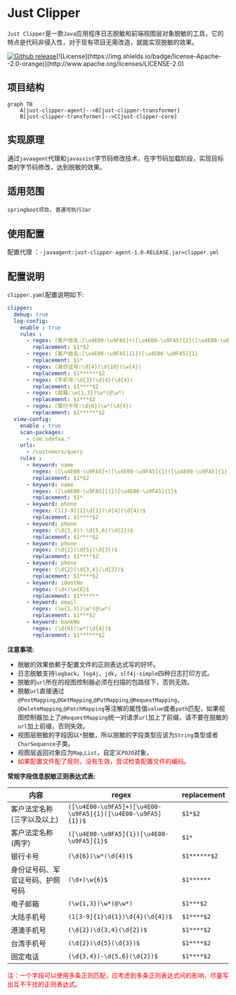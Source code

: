 # Just Clipper

`Just Clipper`是一款`Java`应用程序日志脱敏和前端视图层对象脱敏的工具，它的特点是代码非侵入性，对于现有项目无需改造，就能实现脱敏的效果。

[![Github release](https://img.shields.io/badge/release-v1.0.0-brightgreen)]([https://github.com/4defaa/just-clipper/releases](https://github.com/4defaa/just-clipper/releases))[![License](https://img.shields.io/badge/license-Apache--2.0-orange)](http://www.apache.org/licenses/LICENSE-2.0)

## 项目结构

```mermaid
graph TB
	A[just-clipper-agent]-->B[just-clipper-transformer]
	B[just-clipper-transformer]-->C[just-clipper-core]
```



## 实现原理

通过`javaagent`代理和`javassist`字节码修改技术，在字节码加载阶段，实现目标类的字节码修改，达到脱敏的效果。

## 适用范围

`springboot项目`、`普通可执行Jar`

## 使用配置

配置代理 ：`-javaagent:just-clipper-agent-1.0-RELEASE.jar=clipper.yml`

## 配置说明

`clipper.yaml`配置说明如下:

```yaml
clipper:
  debug: true																		# 调试，输出目标类修饰过的字节码文件，默认值false
  log-config:
    enable : true                                                                          # 开启日志脱敏，默认值false
    rules :                                                                                # 脱敏规则，使用正则表达式
      - regex: (客户姓名:[\u4E00-\u9FA5]+)[\u4E00-\u9FA5]{1}([\u4E00-\u9FA5]{1})
        replacement: $1*$2
      - regex: (客户姓名:[\u4E00-\u9FA5]{1})[\u4E00-\u9FA5]{1}
        replacement: $1*
      - regex: (身份证号:\d{4})\d{10}(\w{4})
        replacement: $1******$2
      - regex: (手机号:\d{3})\d{4}(\d{4})
        replacement: $1****$2
      - regex: (邮箱:\w{1,3})\w*(@\w*)
        replacement: $1***$2
      - regex: (银行卡号:\d{6})\w*(\d{4})
        replacement: $1******$2
  view-config:
    enable : true                                                                           # 开启视图层返回对象脱敏，默认值false
    scan-packages:                                                                          # 视图控制器所在包名
      - com.sdefaa.*
    urls:
      - /customers/query                                                                    # 脱敏过滤的url
    rules :                                                                                 # 脱敏规则，字段名以及正则表达式
      - keyword: name
        regex: ([\u4E00-\u9FA5]+)[\u4E00-\u9FA5]{1}([\u4E00-\u9FA5]{1})$
        replacement: $1*$2
      - keyword: name
        regex: ([\u4E00-\u9FA5]{1})[\u4E00-\u9FA5]{1}$
        replacement: $1*
      - keyword: phone
        regex: (1[3-9]{1}\d{1})\d{4}(\d{4})$
        replacement: $1****$2
      - keyword: phone
        regex: (\d{3,4})-\d{5,6}(\d{2})$
        replacement: $1****$2
      - keyword: phone
        regex: (\d{2})\d{5}(\d{3})$
        replacement: $1****$2
      - keyword: phone
        regex: (\d{2})\d{3,4}(\d{2})$
        replacement: $1****$2
      - keyword: identNo
        regex: (\d+)\w{6}$
        replacement: $1******
      - keyword: email
        regex: (\w{1,3})\w*(@\w*)
        replacement: $1***$2
      - keyword: bankNo
        regex: (\d{6})\w*(\d{4})$
        replacement: $1******$2
```

**注意事项:**

- 脱敏的效果依赖于配置文件的正则表达式写的好坏。
- 日志脱敏支持`logback`，`log4j`，`jdk`，`slf4j-simple`四种日志打印方式。
- 脱敏的`url`所在的视图控制器必须在扫描的包路径下，否则无效。
- 脱敏`url`直接通过`@PostMapping`,`@GetMapping`,`@PutMapping`,`@RequestMapping`，`@DeleteMapping`,`@PatchMapping`等注解的属性值`value`或者`path`匹配，如果视图控制器加上了`@RequestMapping`统一对请求`url`加上了前缀，请不要在脱敏的`url`加上前缀，否则失效。
- 视图层脱敏的字段因以`*`脱敏，所以脱敏的字段类型应该为`String`类型或者`CharSequence`子类。
- 视图层返回对象应为`Map`,`List`，自定义`POJO`对象，
- <span style="color:red">如果配置文件配了规则，没有生效，尝试检查配置文件的编码。</span>

**常规字段信息脱敏正则表达式表:**

| 内容                             | regex                                                       | replacement  |
| -------------------------------- | ----------------------------------------------------------- | ------------ |
| 客户法定名称(三字以及以上)       | `([\u4E00-\u9FA5]+)[\u4E00-\u9FA5]{1}([\u4E00-\u9FA5]{1})$` | `$1*$2`      |
| 客户法定名称(两字)               | `([\u4E00-\u9FA5]{1})[\u4E00-\u9FA5]{1}$`                   | `$1*`        |
| 银行卡号                         | `(\d{6})\w*(\d{4})$`                                        | `$1******$2` |
| 身份证号码、军官证号码、护照号码 | `(\d+)\w{6}$`                                               | `$1******`   |
| 电子邮箱                         | `(\w{1,3})\w*(@\w*)`                                        | `$1***$2`    |
| 大陆手机号                       | `(1[3-9]{1}\d{1})\d{4}(\d{4})$`                             | `$1****$2`   |
| 港澳手机号                       | `(\d{2})\d{3,4}(\d{2})$`                                    | `$1****$2`   |
| 台湾手机号                       | `(\d{2})\d{5}(\d{3})$`                                      | `$1****$2`   |
| 固定电话                         | `(\d{3,4})-\d{5,6}(\d{2})$`                                 | `$1****$2`   |

<span style="color:red">注：一个字段可以使用多条正则匹配，应考虑到多条正则表达式间的影响，尽量写出互不干扰的正则表达式。</span>

